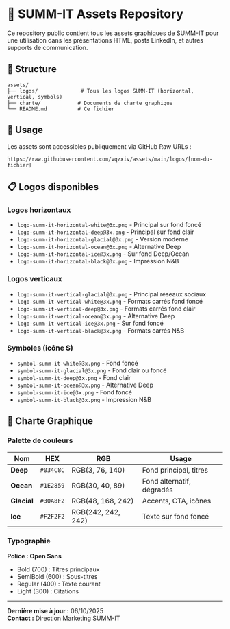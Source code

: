 # 🎨 SUMM-IT Assets Repository

Ce repository public contient tous les assets graphiques de SUMM-IT pour une utilisation dans les présentations HTML, posts LinkedIn, et autres supports de communication.

## 📁 Structure

```
assets/
├── logos/              # Tous les logos SUMM-IT (horizontal, vertical, symbols)
├── charte/            # Documents de charte graphique
└── README.md          # Ce fichier
```

## 🎯 Usage

Les assets sont accessibles publiquement via GitHub Raw URLs :

```
https://raw.githubusercontent.com/vqzxiv/assets/main/logos/[nom-du-fichier]
```

## 📋 Logos disponibles

### Logos horizontaux
- `logo-summ-it-horizontal-white@3x.png` - Principal sur fond foncé
- `logo-summ-it-horizontal-deep@3x.png` - Principal sur fond clair
- `logo-summ-it-horizontal-glacial@3x.png` - Version moderne
- `logo-summ-it-horizontal-ocean@3x.png` - Alternative Deep
- `logo-summ-it-horizontal-ice@3x.png` - Sur fond Deep/Ocean
- `logo-summ-it-horizontal-black@3x.png` - Impression N&B

### Logos verticaux
- `logo-summ-it-vertical-glacial@3x.png` - Principal réseaux sociaux
- `logo-summ-it-vertical-white@3x.png` - Formats carrés fond foncé
- `logo-summ-it-vertical-deep@3x.png` - Formats carrés fond clair
- `logo-summ-it-vertical-ocean@3x.png` - Alternative Deep
- `logo-summ-it-vertical-ice@3x.png` - Sur fond foncé
- `logo-summ-it-vertical-black@3x.png` - Formats carrés N&B

### Symboles (icône S)
- `symbol-summ-it-white@3x.png` - Fond foncé
- `symbol-summ-it-glacial@3x.png` - Fond clair ou foncé
- `symbol-summ-it-deep@3x.png` - Fond clair
- `symbol-summ-it-ocean@3x.png` - Alternative Deep
- `symbol-summ-it-ice@3x.png` - Fond foncé
- `symbol-summ-it-black@3x.png` - Impression N&B

## 🎨 Charte Graphique

### Palette de couleurs

| Nom | HEX | RGB | Usage |
|-----|-----|-----|-------|
| **Deep** | `#034C8C` | RGB(3, 76, 140) | Fond principal, titres |
| **Ocean** | `#1E2859` | RGB(30, 40, 89) | Fond alternatif, dégradés |
| **Glacial** | `#30A8F2` | RGB(48, 168, 242) | Accents, CTA, icônes |
| **Ice** | `#F2F2F2` | RGB(242, 242, 242) | Texte sur fond foncé |

### Typographie

**Police : Open Sans**
- Bold (700) : Titres principaux
- SemiBold (600) : Sous-titres
- Regular (400) : Texte courant
- Light (300) : Citations

---

**Dernière mise à jour :** 06/10/2025  
**Contact :** Direction Marketing SUMM-IT
